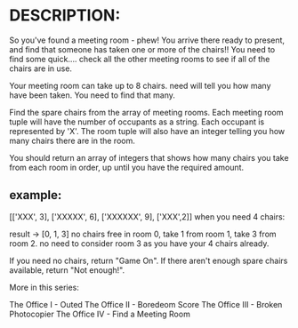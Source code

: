 # DESCRIPTION:
So you've found a meeting room - phew! You arrive there ready to present, and find that someone has taken one or more of the chairs!! You need to find some quick.... check all the other meeting rooms to see if all of the chairs are in use.

Your meeting room can take up to 8 chairs. need will tell you how many have been taken. You need to find that many.

Find the spare chairs from the array of meeting rooms. Each meeting room tuple will have the number of occupants as a string. Each occupant is represented by 'X'. The room tuple will also have an integer telling you how many chairs there are in the room.

You should return an array of integers that shows how many chairs you take from each room in order, up until you have the required amount.

## example:

[['XXX', 3], ['XXXXX', 6], ['XXXXXX', 9], ['XXX',2]] when you need 4 chairs:

result -> [0, 1, 3] no chairs free in room 0, take 1 from room 1, take 3 from room 2. no need to consider room 3 as you have your 4 chairs already.

If you need no chairs, return "Game On". If there aren't enough spare chairs available, return "Not enough!".

More in this series:

The Office I - Outed
The Office II - Boredeom Score
The Office III - Broken Photocopier
The Office IV - Find a Meeting Room